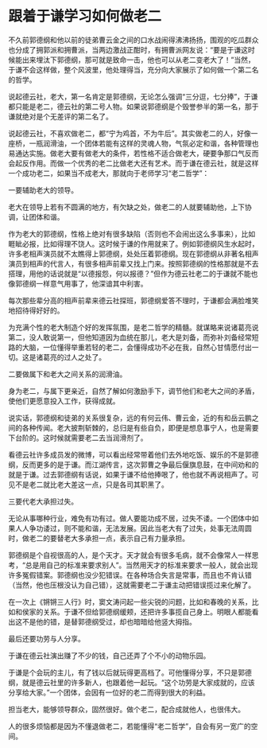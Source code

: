 # 跟着于谦学习如何做老二

不久前郭德纲和他以前的徒弟曹云金之间的口水战闹得沸沸扬扬，围观的吃瓜群众也分成了拥郭派和拥曹派，当两边激战正酣时，有拥曹派网友说：“要是于谦这时候能出来埋汰下郭德纲，那可就是致命一击，他也可以从老二变老大了！”当然，于谦不会这样做，整个风波里，他处理得当，充分向大家展示了如何做一个第二名的哲学。 

说起德云社，老大，第一名肯定是郭德纲，无论怎么强调“三分逗，七分捧”，于谦都只能是老二，德云社的第二号人物。如果说郭德纲是个毁誉参半的第一名，那于谦就绝对是个无差评的第二名了。 

说起德云社，不喜欢做老二，都“宁为鸡首，不为牛后”。其实做老二的人，好像一座桥，一瓶润滑油，一个团体若能有这样的灵魂人物，气氛必定和谐，各种管理也易通达实施。做老大要有做老大的条件，若性格不适合做老大，硬要争那口气反而会起反作用。而做一个优秀的老二比做老大还有艺术。而于谦在德云社，就是这样一个成功老二，如果当不成老大，那就向于老师学习“老二哲学”： 

一要辅助老大的领导。 

老大在领导上若有不圆满的地方，有欠缺之处，做老二的人就要辅助他，上下协调，让团体和谐。 

作为老大的郭德纲，性格上绝对有很多缺陷（否则也不会闹出这么多事来），比如睚眦必报，比如得理不饶人。这时候于谦的作用就来了。例如郭德纲风生水起时，许多老相声演员就不太瞧得上郭德纲，处处压着郭德纲。现在郭德纲从非著名相声演员到相声的代言人，有很多相声前辈又找上门来。按照郭德纲的性格那就是不去搭理，用他的话说就是“以德报怨，何以报德？”但作为德云社老二的于谦就不能也像郭德纲一样意气用事了，他深谙其中利害。 

每次那些辈分高的相声前辈来德云社探班，郭德纲爱答不理时，于谦都会满脸堆笑地招待得好好的。 

为充满个性的老大制造个好的发挥氛围，是老二哲学的精髓。就谋略来说诸葛亮说第二，没人敢说第一，但他知道因为血统在那儿，老大是刘备，而弥补刘备经常短路的大脑，一位懂得举重若轻的老二，会懂得成功不必在我，自然心甘情愿付出一切。这是诸葛亮的过人之处了。 

二要做属下和老大之间关系的润滑油。 

身为老二，与属下更亲近，自然了解如何激励手下，调节他们和老大之间的矛盾，使他们更愿意投入工作，获得成就。 

说实话，郭德纲和徒弟的关系很复杂，远的有何云伟、曹云金，近的有和岳云鹏之间的各种传闻。老大披荆斩棘的，总归是有些自负，即便是想息事宁人，也是需要下台阶的。这时候就需要老二去当润滑剂了。 

看德云社许多成员发的微博，可以看出经常带着他们去外地吃饭、娱乐的不是郭德纲，反而更多的是于谦。而江湖传言，这次郭曹之争最后偃旗息鼓，在中间劝和的就是于谦。过去郭德纲有话说，如果于谦不给他捧哏了，他也就不再说相声了。可见不是老二就比老大差这一点，只是各司其职黑了。 

三要代老大承担过失。 

无论从事哪种行业，难免有功有过。做人要能功成不居，过失不诿。一个团体中如果人人争功诿过，则不能和谐，无法发展。因此当老大有了过失，处事无法周圆时，做老二的要替老大多承担一点，表示自己有力量承担。 

郭德纲是个自视很高的人，是个天才。天才就会有很多毛病，就不会像常人一样思考，“总是用自己的标准来要求别人”。当然用天才的标准来要求一般人，就会出现许多冤假错案。郭德纲也没少犯错误。在各种场合失言是常事，而且也不肯认错（当然，他也压根没认为自己错），这就需要老二于谦主动把错误揽过来化解了。 

在一次上《锵锵三人行》时，窦文涛问起一些尖锐的问题，比如和春晚的关系，比如和侯家的关系。于谦不但给郭德纲缓颊，还把许多事揽自己身上。明眼人都能看出这不是他的错，是替郭德纲受过，却也暗暗给他竖大拇指。 

最后还要功劳与人分享。 

于谦在德云社演出赚了不少的钱，自己还弄了个不小的动物乐园。 

于谦是个会玩的主儿，有了钱以后就玩得更高档了。可他懂得分享，不只是郭德纲，就是德云社里的许多新人，也跟着他一起玩。“这个功劳是大家成就的，应该分享给大家。”一个团体，会因有一位好的老二而得到很大的利益。 

担当老大，能够领导群众，固然很好。做个老二，配合成就他人，也很伟大。 

人的很多烦恼都是因为不懂退做老二，若能懂得“老二哲学”，自会有另一宽广的空间。